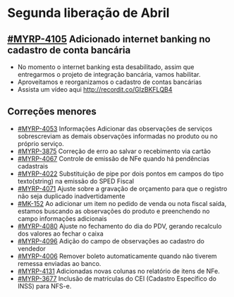 # Segunda liberação de Abril

## [#MYRP-4105](https://devmyrp.atlassian.net/browse/MYRP-4105) Adicionado internet banking no cadastro de conta bancária
- No momento o internet banking esta desabilitado, assim que entregarmos o projeto de integração bancária, vamos habilitar.
- Aproveitamos e reorganizamos o cadastro de contas bancárias
- Assista um vídeo aqui http://recordit.co/GIzBKFLQB4

## Correções menores
* [#MYRP-4053](https://devmyrp.atlassian.net/browse/MYRP-4053) Informações Adicionar das observações de serviços sobrescreviam as demais observações informadas no produto ou no próprio serviço.
* [#MYRP-3875](https://devmyrp.atlassian.net/browse/MYRP-3875) Correção de erro ao salvar o recebimento via cartão
* [#MYRP-4067](https://devmyrp.atlassian.net/browse/MYRP-4067) Controle de emissão de NFe quando há pendências cadastrais
* [#MYRP-4022](https://devmyrp.atlassian.net/browse/MYRP-4022) Substituição de pipe por dois pontos em campos do tipo texto(string) na emissão do SPED Fiscal
* [#MYRP-4071](https://devmyrp.atlassian.net/browse/MYRP-4071) Ajuste sobre a gravação de orçamento para que o registro não seja duplicado inadvertidamente
* [#MK-152](https://devmyrp.atlassian.net/browse/MK-152) Ao adicionar um item no pedido de venda ou nota fiscal saída, estamos buscando as observações do produto e preenchendo no campo informações adicionais
* [#MYRP-4080](https://devmyrp.atlassian.net/browse/MYRP-4080) Ajuste no fechamento do dia do PDV, gerando recalculo dos valores ao fechar o caixa
* [#MYRP-4096](https://devmyrp.atlassian.net/browse/MYRP-4096) Adição do campo de observações ao cadastro do vendedor
* [#MYRP-4006](https://devmyrp.atlassian.net/browse/MYRP-4006) Remover boleto automaticamente quando não tiverem remessa enviadas ao banco.
* [#MYRP-4131](https://devmyrp.atlassian.net/browse/MYRP-4131) Adicionadas novas colunas no relatório de itens de NFe.
* [#MYRP-3677](https://devmyrp.atlassian.net/browse/MYRP-3677) Inclusão de matrículas do CEI (Cadastro Específico do INSS) para NFS-e.
